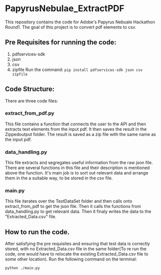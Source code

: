 # PapyrusNebulae_ExtractPDF
This repository contains the code for Adobe's Papyrus Nebuale Hackathon Round1. The goal of this project is to convert pdf elements to csv.

## Pre Requisites for running the code:

  1. pdfservices-sdk
  2. json 
  3. csv
  4. zipfile
Run the command:
  `pip install pdfservices-sdk json csv zipfile`

## Code Structure:

There are three code files:

### extract_from_pdf.py
This file contains a function that connects the user to the API and then extracts text elements from the input pdf. It then saves the result in the Zippedoutput folder. The result is saved as a zip file with the same name as the input pdf.

### data_handling.py
This file extracts and segregates useful information from the raw json file. There are several functions in this file and their description is mentioned above the function. It's main job is to sort out relevant data and arrange them in the a suitable way, to be stored in the csv file.

### main.py
This file iterates over the TestDataSet folder and then calls onto extract_from_pdf to get the json file. Then it calls the functions from data_handling.py to get relevant data. Then it finaly writes the data to the "Extracted_Data.csv" file.

## How to run the code.

After satisfying the pre requisites and ensuring that test data is correctly stored, with no Extracted_Data.csv file in the same folder(To re run the code, one would have to relocate the existing Extracted_Data.csv file to some other location). Run the following command on the terminal:

`python ./main.py`






